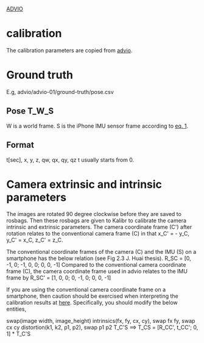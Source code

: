 [ADVIO](https://github.com/AaltoVision/ADVIO)
# calibration
The calibration parameters are copied from 
[advio](https://github.com/AaltoVision/ADVIO/tree/master/calibration).

# Ground truth
E.g, advio/advio-01/ground-truth/pose.csv

## Pose T_W_S
W is a world frame.
S is the iPhone IMU sensor frame according to [eq. 1](https://arxiv.org/pdf/1807.09828.pdf).
## Format
t[sec], x, y, z, qw, qx, qy, qz
t usually starts from 0.

# Camera extrinsic and intrinsic parameters
The images are rotated 90 degree clockwise before they are saved to rosbags.
Then these rosbags are given to Kalibr to calibrate the camera intrinsic and extrinsic parameters.
The camera coordinate frame (C') after rotation relates to the conventional camera frame (C)
in that x_C' = - y_C, y_C' = x_C, z_C' = z_C.


The conventional coordinate frames of the camera (C) and the IMU (S) on a smartphone
has the below relation (see Fig 2.3 J. Huai thesis).
R_SC = [0, -1, 0;
        -1, 0, 0;
         0, 0, -1]
Compared to the conventional camera coordinate frame (C), the camera coordinate frame used in advio
relates to the IMU frame by
R_SC' = [1, 0, 0;
         0, -1, 0;
         0, 0, -1]

If you are using the conventional camera coordinate frame on a smartphone,
then caution should be exercised when interpreting the calibration results at
[here](https://github.com/AaltoVision/ADVIO/tree/master/calibration).
Specifically, you should modify the below entities,

swap(image width, image_height)
intrinsics(fx, fy, cx, cy), swap fx fy, swap cx cy
distortion(k1, k2, p1, p2), swap p1 p2
T_C'S ==> T_CS = [R_CC', t_CC'; 0, 1] * T_C'S

